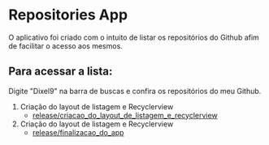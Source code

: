 # Repositories App

O aplicativo foi criado com o intuito de listar os repositórios do Github afim de facilitar o acesso aos mesmos.

## Para acessar a lista:
Digite "Dixel9" na barra de buscas e confira os repositórios do meu Github.

1. Criação do layout de listagem e Recyclerview
    - [release/criacao_do_layout_de_listagem_e_recyclerview](https://github.com/Dixel9/Repositories_App/tree/release/criacao_do_layout_de_listagem_e_recyclerview)
2. Criação do layout de listagem e Recyclerview
    - [release/finalizacao_do_app](https://github.com/Dixel9/Repositories_App/tree/release/finalizacao_do_app)
